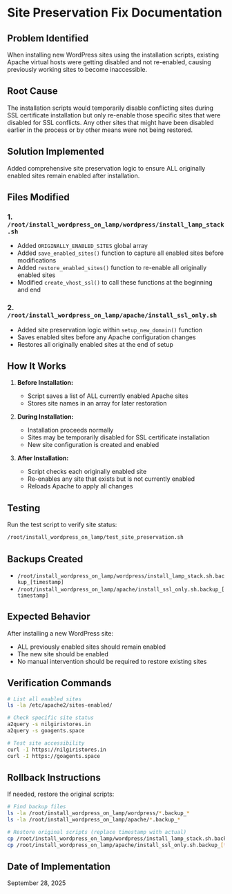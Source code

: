 # Site Preservation Fix Documentation

## Problem Identified
When installing new WordPress sites using the installation scripts, existing Apache virtual hosts were getting disabled and not re-enabled, causing previously working sites to become inaccessible.

## Root Cause
The installation scripts would temporarily disable conflicting sites during SSL certificate installation but only re-enable those specific sites that were disabled for SSL conflicts. Any other sites that might have been disabled earlier in the process or by other means were not being restored.

## Solution Implemented
Added comprehensive site preservation logic to ensure ALL originally enabled sites remain enabled after installation.

## Files Modified

### 1. `/root/install_wordpress_on_lamp/wordpress/install_lamp_stack.sh`
- Added `ORIGINALLY_ENABLED_SITES` global array
- Added `save_enabled_sites()` function to capture all enabled sites before modifications
- Added `restore_enabled_sites()` function to re-enable all originally enabled sites
- Modified `create_vhost_ssl()` to call these functions at the beginning and end

### 2. `/root/install_wordpress_on_lamp/apache/install_ssl_only.sh`
- Added site preservation logic within `setup_new_domain()` function
- Saves enabled sites before any Apache configuration changes
- Restores all originally enabled sites at the end of setup

## How It Works

1. **Before Installation:**
   - Script saves a list of ALL currently enabled Apache sites
   - Stores site names in an array for later restoration

2. **During Installation:**
   - Installation proceeds normally
   - Sites may be temporarily disabled for SSL certificate installation
   - New site configuration is created and enabled

3. **After Installation:**
   - Script checks each originally enabled site
   - Re-enables any site that exists but is not currently enabled
   - Reloads Apache to apply all changes

## Testing
Run the test script to verify site status:
```bash
/root/install_wordpress_on_lamp/test_site_preservation.sh
```

## Backups Created
- `/root/install_wordpress_on_lamp/wordpress/install_lamp_stack.sh.backup_[timestamp]`
- `/root/install_wordpress_on_lamp/apache/install_ssl_only.sh.backup_[timestamp]`

## Expected Behavior
After installing a new WordPress site:
- ALL previously enabled sites should remain enabled
- The new site should be enabled
- No manual intervention should be required to restore existing sites

## Verification Commands
```bash
# List all enabled sites
ls -la /etc/apache2/sites-enabled/

# Check specific site status
a2query -s nilgiristores.in
a2query -s goagents.space

# Test site accessibility
curl -I https://nilgiristores.in
curl -I https://goagents.space
```

## Rollback Instructions
If needed, restore the original scripts:
```bash
# Find backup files
ls -la /root/install_wordpress_on_lamp/wordpress/*.backup_*
ls -la /root/install_wordpress_on_lamp/apache/*.backup_*

# Restore original scripts (replace timestamp with actual)
cp /root/install_wordpress_on_lamp/wordpress/install_lamp_stack.sh.backup_[timestamp] /root/install_wordpress_on_lamp/wordpress/install_lamp_stack.sh
cp /root/install_wordpress_on_lamp/apache/install_ssl_only.sh.backup_[timestamp] /root/install_wordpress_on_lamp/apache/install_ssl_only.sh
```

## Date of Implementation
September 28, 2025